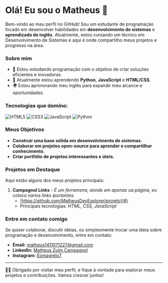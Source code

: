 # Olá! Eu sou o Matheus 👋

Bem-vindo ao meu perfil no GitHub! Sou um estudante de programação focado em desenvolver habilidades em **desenvolvimento de sistemas** e **aprendizado de inglês**. Atualmente, estou cursando um técnico em Desenvolvimento de Sistemas e aqui é onde compartilho meus projetos e progresso na área.

### Sobre mim
- 🔭 Estou estudando programação com o objetivo de criar soluções eficientes e inovadoras.
- 🌱 Atualmente estou aprendendo **Python**, **JavaScript** e **HTML/CSS**.
- 🌍 Estou aprimorando meu inglês para expandir meu alcance e oportunidades.

### Tecnologias que domino:
![HTML5](https://img.shields.io/badge/-HTML5-E34F26?logo=html5&logoColor=white&style=flat)
![CSS3](https://img.shields.io/badge/-CSS3-1572B6?logo=css3&logoColor=white&style=flat)
![JavaScript](https://img.shields.io/badge/-JavaScript-F7DF1E?logo=javascript&logoColor=black&style=flat)
![Python](https://img.shields.io/badge/-Python-3776AB?logo=python&logoColor=white&style=flat)

### Meus Objetivos
- **Construir uma base sólida em desenvolvimento de sistemas.**
- **Colaborar em projetos open-source para aprender e compartilhar conhecimento.**
- **Criar portfólio de projetos interessantes e úteis.**

### Projetos em Destaque
Aqui estão alguns dos meus projetos principais:

1. **Campagnol Links** - _É um ferramena, aonde em apenas ua página, eu coloco varios links iportantes._
   - [https://github.com/MatheusDevExplorer/projeto](#)
   - Principais tecnologias: _HTML, CSS, JavaScript_

### Entre em contato comigo
Se quiser colaborar, discutir ideias, ou simplesmente trocar uma ideia sobre programação e desenvolvimento, entre em contato:

- **Email:** [matheus1411071227@gmail.com](mailto:matheus1411071227@gmail.com)
- **LinkedIn:** [Matheus Zuim Campagnol](https://www.linkedin.com/in/matheus-zuim-campagnol-b634942aa/)
- **Instagram:** [Eomagrelo7](https://instagram.com/eomagrelo7)

---

👨‍💻 Obrigado por visitar meu perfil, e fique à vontade para explorar meus projetos e contribuições. Vamos crescer juntos!
